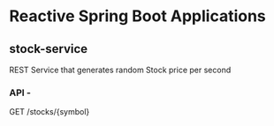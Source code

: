 # Reactive Spring Boot Applications



## stock-service
REST Service that generates random Stock price per second

### API - 

GET /stocks/{symbol}
